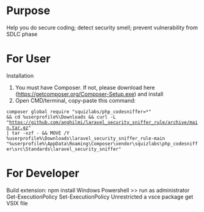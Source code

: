 # Purpose
Help you do secure coding; detect security smell; prevent vulnerability from SDLC phase

# For User
Installation
1. You must have Composer. If not, please download here (https://getcomposer.org/Composer-Setup.exe) and install
2. Open CMD/terminal, copy-paste this command:

<code>composer global require "squizlabs/php_codesniffer=*" && cd %userprofile%\Downloads && curl -L "https://github.com/anghilmi/laravel_security_sniffer_rule/archive/main.tar.gz" | tar -xzf - && MOVE /Y %userprofile%\Downloads\laravel_security_sniffer_rule-main "%userprofile%\AppData\Roaming\Composer\vendor\squizlabs\php_codesniffer\src\Standards\laravel_security_sniffer"</code>


# For Developer 
Build extension: 
    npm install
    Windows Powershell >> run as administrator
    Get-ExecutionPolicy
    Set-ExecutionPolicy Unrestricted
    a
    vsce package
    get VSIX file
